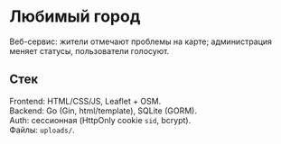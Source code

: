 # Любимый город

Веб-сервис: жители отмечают проблемы на карте; администрация меняет статусы, пользователи голосуют.

## Стек
Frontend: HTML/CSS/JS, Leaflet + OSM.  
Backend: Go (Gin, html/template), SQLite (GORM).  
Auth: сессионная (HttpOnly cookie `sid`, bcrypt).  
Файлы: `uploads/`.
